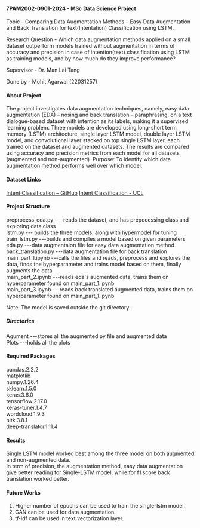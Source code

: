 #### 7PAM2002-0901-2024 - MSc Data Science Project

Topic - Comparing Data Augmentation Methods – Easy Data Augmentation and Back Translation for text(Intentation) Classification using LSTM.

Research Question - Which data augmentation methods applied on a small dataset outperform models trained without augmentation in terms of accuracy and precision in case of intention(text) classification using LSTM as training models, and by how much do they improve performance?

Supervisor - Dr. Man Lai Tang

Done by - Mohit Agarwal (22031257)


#### About Project
The project investigates data augmentation techniques, namely, easy data augmentation (EDA)
– nosing and back translation – paraphrasing, on a text dialogue-based dataset with intention
as its labels, making it a supervised learning problem. Three models are developed using
long-short term memory (LSTM) architecture, single layer LSTM model, double layer LSTM
model, and convolutional layer stacked on top single LSTM layer, each trained on the dataset
and augmented datasets. The results are compared using accuracy and precision metrics from
each model for all datasets (augmented and non-augmented).
Purpose: To identify which data augmentation method performs well over which model.

#### Dataset Links
[Intent Classification – GitHub](https://github.com/clinc/oos-eval)
[Intent Classification - UCL](https://archive.ics.uci.edu/dataset/570/clinc150)

#### Project Structure 
preprocess_eda.py --- reads the dataset, and has prepocessing class and exploring data class </br>
lstm.py --- builds the three models, along with hypermodel for tuning </br>
train_lstm.py ---builds and compiles a model based on given parameters </br>
eda.py ---data augmentaion file for easy data augmentation method </br>
back_translation.py ---data augmentation file for back translation </br>
main_part_1.ipynb ---calls the files and reads, preprocess and explores the data, finds the hyperparameter and trains model based on them, finally augments the data </br>
main_part_2.ipynb ---reads eda's augmented data, trains them on hyperparameter found on main_part_1.ipynb </br>
main_part_3.ipynb ---reads back translated augmented data, trains them on hyperparameter found on main_part_1.ipynb </br>

Note: The model is saved outside the git directory.</br>

##### Directories
Agument ---stores all the augmented py file and augmented data </br>
Plots ---holds all the plots </br>

#### Required Packages
pandas.2.2.2 </br>
matplotlib </br>
numpy.1.26.4 </br>
sklearn.1.5.0 </br>
keras.3.6.0 </br>
tensorflow.2.17.0 </br>
keras-tuner.1.4.7 </br>
wordcloud.1.9.3 </br>
nltk.3.8.1 </br> 
deep-translator.1.11.4 </br>

#### Results 
Single LSTM model worked best among the three model on both augmented and non-augmented data. </br>
In term of precision, the augmentation method, easy data augmentation give better reading for Single-LSTM model, while for f1 score back translation worked better. </br>

#### Future Works 
1. Higher number of epochs can be used to train the single-lstm model. </br>
2. GAN can be used for data augmentation. </br>
3. tf-idf can be used in text vectorization layer. </br>
